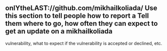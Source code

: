 onlYtheLAST://github.com/mikhailkoliada/
Use this section to tell people how to report a 
Tell them where to go, how often they can expect to get an update on a
mikhailkoliada
-
 vulnerability, what to expect if the vulnerability is accepted or
declined, etc.
